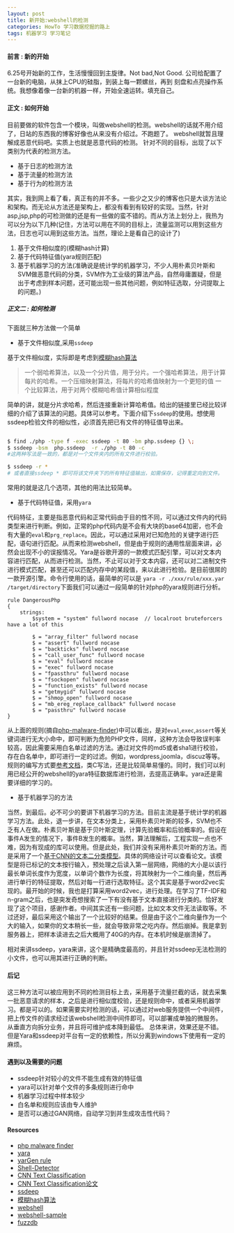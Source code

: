 ```yaml
---
layout: post
title: 新开始:webshell的检测
categories: HowTo 学习数据挖掘的路上
tags: 机器学习 学习笔记
---
```


#### 前言 : 新的开始

6.25号开始新的工作，生活慢慢回到主旋律。Not bad,Not Good. 公司给配置了一台新的电脑，从抹上CPU的硅脂，到装上每一颗螺丝，再到
刻盘和点亮操作系统。我想像着像一台新的机器一样，开始全速运转。填充自己。

#### 正文 : 如何开始

目前要做的软件包含一个模块，叫做webshell的检测。webshell的话就不用介绍了，日站的东西我的博客好像也从来没有介绍过。不跑题了。
webshell就暂且理解成恶意代码吧。实质上也就是恶意代码的检测。
针对不同的目标，出现了以下类别为代表的检测方法。

* 基于日志的检测方法
* 基于流量的检测方法
* 基于行为的检测方法

其实，我到网上看了看，真正有的并不多。一些少之又少的博客也只是大谈方法论和架构。而无论从方法还是架构上，都没有看到有较好的实现。当然，针对asp,jsp,php的可检测做的还是有一些做的蛮不错的。而从方法上划分上，我热为可以分为以下几种(记住，方法可以用在不同的目标上，流量监测可以用到这些方法，日志也可以用到这些方法。当然，理论上是看自己的设计了)

1. 基于文件相似度的(模糊hash计算)
2. 基于代码特征值(yara规则匹配)
3. 基于机器学习的方法(准确说是统计学的机器学习，不少人用朴素贝叶斯和SVM做恶意代码的分类，SVM作为工业级的算法产品，自然毋庸置疑，但是出于考虑到样本问题，还可能出现一些其他问题，例如特征选取，分词提取上的问题。)


##### 正文二 : 如何检测

下面就三种方法做一个简单

* 基于文件相似度,采用`ssdeep`

基于文件相似度，实际即是考虑到[模糊hash算法](http://blog.csdn.net/cwqbuptcwqbupt/article/details/7591818)

> 一个弱哈希算法，以及一个分片值，用于分片。一个强哈希算法，用于计算每片的哈希。一个压缩映射算法，将每片的哈希值映射为一个更短的值
一个比较算法，用于对两个模糊哈希值计算相似程度

简单的讲，就是分片求哈希，然后连接重新计算哈希值。给出的链接里已经比较详细的介绍了该算法的问题。具体可以参考。下面介绍下`ssdeep`的使用。想使用ssdeep检验文件的相似性，必须首先把已有文件的特征值导出来。

```bash

$ find ./php -type f -exec ssdeep -t 80 -bm php.ssdeep {} \; 
$ ssdeep -bsm  php.ssdeep  -r ./php -t 80 -c
#这两种写法是一致的，都是对一个文件夹内的所有文件进行校验。

$ ssdeep -r *  					
# 或者直接ssdeep * 即可将该文件夹下的所有特征值输出，如需保存，记得重定向到文件。


```
常用的就是这几个选项，其他的用法比较简单。


* 基于代码特征值，采用`yara`

代码特征，主要是指恶意代码和正常代码由于目的性不同，可以通过文件内的代码类型来进行判断。例如，正常的php代码内是不会有大块的base64加密，也不会有大量的`eval`和`prg_replace`。因此，可以通过采用对已知危险的关键字进行匹配，语句进行匹配。从而来检测webshell，但是由于规则的通用性层面来讲，必然会出现不小的误报情况。Yara是谷歌开源的一款模式匹配引擎，可以对文本内容进行匹配，从而进行检测。当然，不止可以对于文本内容，还可以对二进制文件进行模式匹配，甚至还可以匹配内存中的某段值，来以此进行检验。是目前很屌的一款开源引擎。命令行使用的话，最简单的可以是 `yara -r ./xxx/rule/xxx.yar /target/directory`下面我们可以通过一段简单的针对php的yara规则进行分析。

```
rule DangerousPhp
{
    strings:
        $system = "system" fullword nocase  // localroot bruteforcers have a lot of this

        $ = "array_filter" fullword nocase
        $ = "assert" fullword nocase
        $ = "backticks" fullword nocase
        $ = "call_user_func" fullword nocase
        $ = "eval" fullword nocase
        $ = "exec" fullword nocase
        $ = "fpassthru" fullword nocase
        $ = "fsockopen" fullword nocase
        $ = "function_exists" fullword nocase
        $ = "getmygid" fullword nocase
        $ = "shmop_open" fullword nocase
        $ = "mb_ereg_replace_callback" fullword nocase
        $ = "passthru" fullword nocase
}

```
从上面的规则(摘自[php-malware-finder](https://github.com/nbs-system/php-malware-finder/blob/master/php-malware-finder/php.yar))中可以看出，是对`eval`,`exec`,`assert`等关键词进行无大小命中，即可判断为危险PHP文件，同样，这种方法会导致误判率较高，因此需要采用白名单过滤的方法。通过对文件的md5或者sha1进行校验，存在白名单中，即可进行一定的过滤。例如，wordpress,joomla，discuz等等。规则的编写方式要[参考文档](http://yara.readthedocs.io/en/v3.6.0/writingrules.html)，类C写法，还是比较简单易懂的。同时，我们可以利用已经公开的webshell的yara特征数据库进行检测，去提高正确率。yara还是需要详细的学习的。



* 基于机器学习的方法

当然，到最后。必不可少的要讲下机器学习的方法。目前主流是基于统计学的机器学习方法。此处，退一步讲，在文本分类上，采用朴素贝叶斯的较多，SVM也不乏有人在做。朴素贝叶斯是基于贝叶斯定理，计算先验概率和后验概率的。假设在事件A发生的情况下，事件B发生的概率。当然，算法理解后，工程实现一点也不难，因为有现成的库可以使用。但是此处，我们并没有采用朴素贝叶斯的方法。而是采用了一个[基于CNN的文本二分类模型](https://github.com/dennybritz/cnn-text-classification-tf)。具体的网络设计可以查看论文。该模型是将已标记的文本按行输入，预处理之后读入第一层网络，网络的大小是以该行最长单词长度作为宽度，以单词个数作为长度，将其映射为一个二维向量，然后再进行单行的特征提取，然后对每一行进行选取特征。这个其实是基于word2vec实现的。最开始的时候，我也是打算采用word2vec，进行处理。在学习了TF-IDF和n-gram之后，也是突发奇想搜索了一下有没有基于文本直接进行分类的。恰好发现了这个项目，感谢作者。中间其实还有一些问题，比如文本文件无法读取等。不过还好，最后采用这个输出了一个比较好的结果。但是由于这个二维向量作为一个大的输入，如果你的文本稍长一些，就会导致非常之吃内存。然后崩掉。我是拿到服务器上，把样本读进去之后大概用了40G的内存。在本机时候是崩溃掉了。

相对来讲ssdeep，yara来讲，这个是精确度最高的，并且针对ssdeep无法检测的小文件，也可以用其进行正确的判断。

#### 后记

这三种方法可以被应用到不同的检测目标上去，采用基于流量拦截的话，就去采集一批恶意请求的样本，之后是进行相似度校验，还是规则命中，或者采用机器学习。都是可以的。如果需要实时检测的话，可以通过对web服务提供一个中间件，把上传文件的请求经过该webshell检测中间件即可。可以部署成单独的微服务。从垂直方向拆分业务，并且将可维护成本降到最低。
总体来讲，效果还是不错。但是Yara和ssdeep对平台有一定的依赖性，所以分离到windows下使用有一定的麻烦。

#### 遇到以及需要的问题

* ssdeep针对较小的文件不能生成有效的特征值
* yara可以针对单个文件的多条规则进行命中
* 机器学习过程中样本较少
* 白名单和规则应该由专人维护
* 是否可以通过GAN网络，自动学习到并生成攻击性代码？


#### Resources
* [php malware finder](https://github.com/nbs-system/php-malware-finder)
* [yara](https://github.com/VirusTotal/yara)
* [yarGen rule](https://github.com/Neo23x0/yarGen)
* [Shell-Detector](https://github.com/emposha/Shell-Detector)
* [CNN Text Classification](https://github.com/dennybritz/cnn-text-classification-tf)
* [CNN Text Classification论文](https://arxiv.org/abs/1408.5882v2)
* [ssdeep](http://ssdeep.sourceforge.net/)
* [模糊hash算法](http://blog.csdn.net/cwqbuptcwqbupt/article/details/7591818)
* [webshell](https://github.com/tennc/webshell)
* [webshell-sample](https://github.com/ysrc/webshell-sample)
* [fuzzdb](https://github.com/fuzzdb-project/fuzzdb)